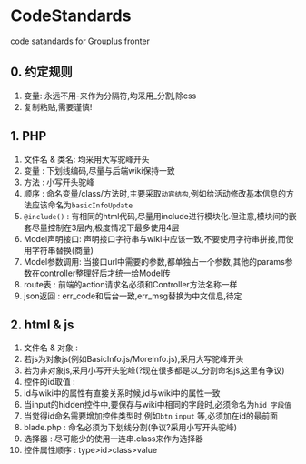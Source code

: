 # CodeStandards
code satandards for Grouplus fronter 

## 0. 约定规则

1. 变量: 永远不用-来作为分隔符,均采用_分割,除css
2. 复制粘贴,需要谨慎!

## 1. PHP

1. 文件名 & 类名: 均采用大写驼峰开头
2. 变量         : 下划线编码,尽量与后端wiki保持一致
3. 方法         : 小写开头驼峰
4. 顺序         : 命名变量/class/方法时,主要采取`动宾结构`,例如给活动修改基本信息的方法应该命名为`basicInfoUpdate`
5. `@include()` : 有相同的html代码,尽量用include进行模块化.但注意,模块间的嵌套尽量控制在3层内,极度情况下最多使用4层
6. Model声明接口: 声明接口字符串与wiki中应该一致,不要使用字符串拼接,而使用字符串替换(商量)
7. Model参数调用: 当接口url中需要的参数,都单独占一个参数,其他的params参数在controller整理好后才统一给Model传
7. route表      : 前端的action请求名必须和Controller方法名称一样
8. json返回     : err_code和后台一致,err_msg替换为中文信息,待定

## 2. html & js

1. 文件名 & 对象 : 
  1. 若js为对象js(例如BasicInfo.js/MoreInfo.js),采用大写驼峰开头
  2. 若为非对象js,采用小写开头驼峰(?现在很多都是以_分割命名js,这里有争议)
2. 控件的id取值  : 
  1. id与wiki中的属性有直接关系时候,id与wiki中的属性一致
  2. 当input的hidden控件中,要保存与wiki中相同的字段时,必须命名为`hid_字段值`
  3. 当觉得id命名需要增加控件类型时,例如`btn` `input` 等,必须加在id的最前面
3. blade.php     : 命名必须为下划线分割(争议?采用小写开头驼峰)
4. 选择器        : 尽可能少的使用一连串.class来作为选择器
5. 控件属性顺序  : type>id>class>value 
